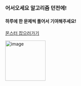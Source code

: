
### 어서오세요 알고리즘 던전에!
#### 하루에 한 문제씩 풀어서 기여해주세요!

[몬스터 잡으러가기](https://solved.ac/class)

<img width="127" alt="image" src="https://user-images.githubusercontent.com/67668805/147516382-02972d2b-24ea-400d-b8d3-b2219661f4a0.png">

